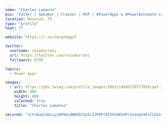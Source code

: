 ```yaml
---
name: "Charles Lamanna"
bio: "Father | Speaker | Trainer | MVP | #PowerApps & #PowerAutomate Community Super User | YouTuber Right-pointing triangle http://youtube.com/c/rezadorrani | Learn - Share - Clockwise rightwards and leftwards open circle arrows"
location: Houston, TX
type: "profile"
heat: 77

website: https://t.co/tAcqSdqguf

twitter:
  username: rezadorrani
  url: https://twitter.com/rezadorrani
  followers: 8799

topics:
  - Power Apps

images:
  - url: https://pbs.twimg.com/profile_images/1063114045270777856/qeT-jpWr_400x400.jpg
    width: 400
    height: 400
    isCached: true
    title: "Charles Lamanna"

secured: "sCFsAopLbQzzyvDR9dudWH4D1Ip5c5JP0hY8Z3U5AKhmPr5ieogVaFcCLE2efUBkkqVydveuiTsGNQHKl/h8Q8Klj6w7VaDlV3n2x6hbojTayIC/Qzosd9PeX87fVuvEZAyZhMW+ujoROGUzHCHglpbZos6XqIY+zd9k4oJfKant6SuLtP0b47hazm7Fcl+rsxB9jWqI+hxGKEFXUpOQwgBj5oOwS+bIdOtRs2PEvm10jpjcNwnoJWONyII1jzKrAcEPhZdZ3W/iNUKe4xw74k4kZZR2DV7Bgzx5kPRsJXEqcW2fWc3d2Vyzak2QZVtKFk6+mASiYIYv32MLPGLH8Dt4rxXMDo6qFPOAKiT4j2I7oMBLh+KDbt7wMHzMQ7epT82IS9DKZ2X7J482v7Ig/HNw+NPOLlJWoGcid3R1F3Y=;TjfxdVATSw9swxOs2x+ajw=="
---
```


